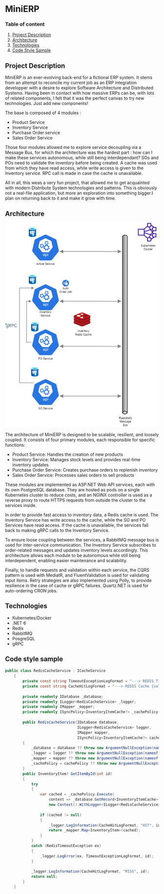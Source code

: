 # MiniERP

### Table of content

1. [Project Description](#project-description)
2. [Architecture](#architecture)
3. [Technologies](#technologies)
4. [Code Style Sample](#code-style-sample)

## Project Description

MiniERP is an ever-evolving back-end for a fictional ERP system. It stems from an attempt to reconcile my current job as an ERP integration developper with a desire to explore Software Architecture and Distributed Systems. Having been in contact with how massive ERPs can be, with lots of related components, I felt that it was the perfect canvas to try new technologies. Just add new components! 

The base is composed of 4 modules : 
* Product Service
* Inventory Service
* Purchase Order service
* Sales Order Service
  
 Those four modules allowed me to explore service decoupling via a Message Bus, for which the architecture was the hardest part : how can I make these services autonomous, while still being interdependant? SOs and POs need to validate the inventory before being created. A cache was used from which they have read access, while write access is given to the Inventory service. RPC call is made in case the cache is unavailable.
 
 All in all, this weas a very fun project, that allowed me to get acquainted with modern Distribute System technologies and patterns. This is obviously not a real-file application, but more an exploration into something bigger.I plan on returning back to it and make it grow with time.
 
 ## Architecture
 
![Screenshot](Diagram.png)

The architecture of MiniERP is designed to be scalable, resilient, and loosely coupled. It consists of four primary modules, each responsible for specific functions:

* Product Service: Handles the creation of new products
* Inventory Service: Manages stock levels and provides real-time inventory updates
* Purchase Order Service: Creates purchase orders to replenish inventory
* Sales Order Service: Processes sales orders to sell products

These modules are implemented as ASP.NET Web API services, each with its own PostgreSQL database. They are hosted as pods on a single Kubernetes cluster to reduce costs, and an NGINX controller is used as a reverse proxy to route HTTPS requests from outside the cluster to the services inside.

In order to provide fast access to inventory data, a Redis cache is used. The Inventory Service has write access to the cache, while the SO and PO Services have read access. If the cache is unavailable, the services fall back to making gRPC calls to the Inventory Service.

To ensure loose coupling between the services, a RabbitMQ message bus is used for inter-service communication. The Inventory Service subscribes to order-related messages and updates inventory levels accordingly. This architecture allows each module to be autonomous while still being interdependent, enabling easier maintenance and scalability.

Finally, to handle requests and validation within each service, the CQRS pattern is used with MediatR, and FluentValidation is used for validating input items. Retry strategies are also implemented using Polly, to provide resilience in the case of cache or gRPC failures. Quartz.NET is used for auto-ordering CRON jobs.

## Technologies

* Kubernetes/Docker
* .NET 6
* Redis
* RabbitMQ
* PosgreSQL
* gRPC

## Code style sample

```csharp
public class RedisCacheService : ICacheService
    {
        private const string TimeoutExceptionLogFormat = "---> REDIS Timeout for ID={id}";
        private const string CacheHitLogFormat = "---> REDIS Cache {value} for ID={id}";

        private readonly IDatabase _database;
        private readonly ILogger<RedisCacheService> _logger;
        private readonly IMapper _mapper;
        private readonly ISyncPolicy<InventoryItemCache?> _cachePolicy;

        public RedisCacheService(IDatabase database,
                                 ILogger<RedisCacheService> logger,
                                 IMapper mapper,
                                 ISyncPolicy<InventoryItemCache?> cachePolicy)
        {
            _database = database ?? throw new ArgumentNullException(nameof(database));
            _logger = logger ?? throw new ArgumentNullException(nameof(logger));
            _mapper = mapper ?? throw new ArgumentNullException(nameof(mapper));
            _cachePolicy = cachePolicy ?? throw new ArgumentNullException(nameof(cachePolicy));
        }
        public InventoryItem? GetItemById(int id)
        {
            try
            {
                var cached = _cachePolicy.Execute(
                    context => _database.GetRecord<InventoryItemCache>(id.ToString()),
                    new Context().WithLogger<ILogger<RedisCacheService>>(_logger));

                if (cached != null)
                {
                    _logger.LogInformation(CacheHitLogFormat, "HIT", id);
                    return _mapper.Map<InventoryItem>(cached);
                }
            }
            catch (RedisTimeoutException ex)
            {
                _logger.LogError(ex, TimeoutExceptionLogFormat, id);
            }

            _logger.LogInformation(CacheHitLogFormat, "MISS", id);
            return null;
        }
    }
